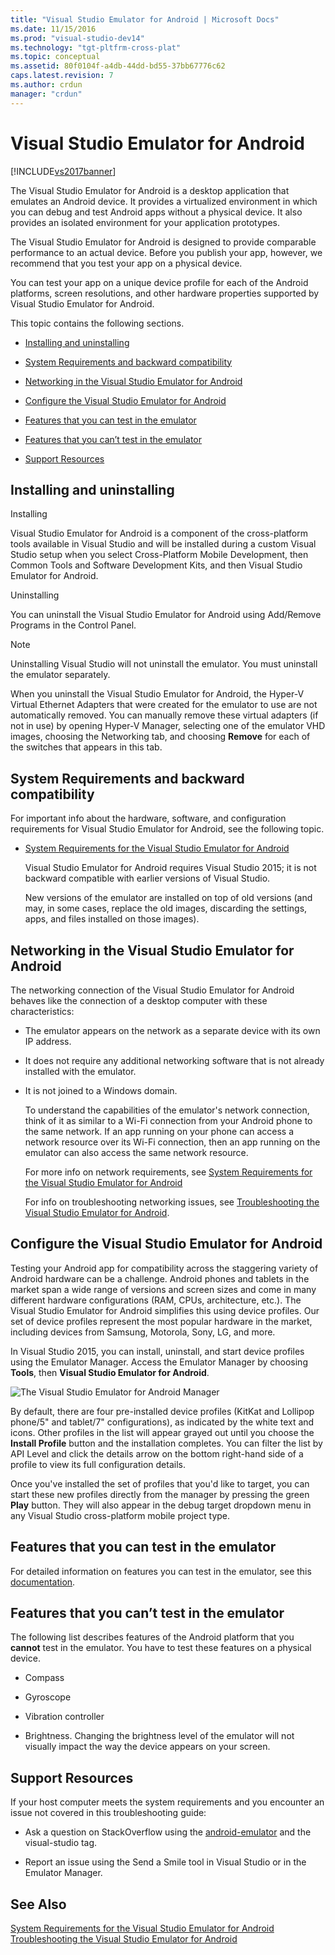 ```yaml
---
title: "Visual Studio Emulator for Android | Microsoft Docs"
ms.date: 11/15/2016
ms.prod: "visual-studio-dev14"
ms.technology: "tgt-pltfrm-cross-plat"
ms.topic: conceptual
ms.assetid: 80f0104f-a4db-44dd-bd55-37bb67776c62
caps.latest.revision: 7
ms.author: crdun
manager: "crdun"
---
```

# Visual Studio Emulator for Android
[!INCLUDE[vs2017banner](../includes/vs2017banner.md)]

The Visual Studio Emulator for Android is a desktop application that emulates an Android device. It provides a virtualized environment in which you can debug and test Android apps without a physical device. It also provides an isolated environment for your application prototypes.  
  
 The Visual Studio Emulator for Android is designed to provide comparable performance to an actual device. Before you publish your app, however, we recommend that you test your app on a physical device.  
  
 You can test your app on a unique device profile for each of the Android platforms, screen resolutions, and other hardware properties supported by Visual Studio Emulator for Android.  
  
 This topic contains the following sections.  
  
- [Installing and uninstalling](#Installing)  
  
- [System Requirements and backward compatibility](#Requirements)  
  
- [Networking in the Visual Studio Emulator for Android](#Networking)  
  
- [Configure the Visual Studio Emulator for Android](#Configuring)  
  
- [Features that you can test in the emulator](#FeaturesTest)  
  
- [Features that you can’t test in the emulator](#FeaturesNonTest)  
  
- [Support Resources](#Support)  
  
## <a name="Installing"></a> Installing and uninstalling  
 Installing  
  
 Visual Studio Emulator for Android is a component of the cross-platform tools available in Visual Studio and will be installed during a custom Visual Studio setup when you select Cross-Platform Mobile Development, then Common Tools and Software Development Kits, and then Visual Studio Emulator for Android.  
  
 Uninstalling  
  
 You can uninstall the Visual Studio Emulator for Android using Add/Remove Programs in the Control Panel.  
  
> [!NOTE]
> Uninstalling Visual Studio will not uninstall the emulator. You must uninstall the emulator separately.  
  
 When you uninstall the Visual Studio Emulator for Android, the Hyper-V Virtual Ethernet Adapters that were created for the emulator to use are not automatically removed. You can manually remove these virtual adapters (if not in use) by opening Hyper-V Manager, selecting one of the emulator VHD images, choosing the Networking tab, and choosing **Remove** for each of the switches that appears in this tab.  
  
## <a name="Requirements"></a> System Requirements and backward compatibility  
 For important info about the hardware, software, and configuration requirements for Visual Studio Emulator for Android, see the following topic.  
  
- [System Requirements for the Visual Studio Emulator for Android](../cross-platform/system-requirements-for-the-visual-studio-emulator-for-android.md)  
  
  Visual Studio Emulator for Android requires Visual Studio 2015; it is not backward compatible with earlier versions of Visual Studio.  
  
  New versions of the emulator are installed on top of old versions (and may, in some cases, replace the old images, discarding the settings, apps, and files installed on those images).  
  
## <a name="Networking"></a> Networking in the Visual Studio Emulator for Android  
 The networking connection of the Visual Studio Emulator for Android behaves like the connection of a desktop computer with these characteristics:  
  
- The emulator appears on the network as a separate device with its own IP address.  
  
- It does not require any additional networking software that is not already installed with the emulator.  
  
- It is not joined to a Windows domain.  
  
  To understand the capabilities of the emulator's network connection, think of it as similar to a Wi-Fi connection from your Android phone to the same network. If an app running on your phone can access a network resource over its Wi-Fi connection, then an app running on the emulator can also access the same network resource.  
  
  For more info on network requirements, see [System Requirements for the Visual Studio Emulator for Android](../cross-platform/system-requirements-for-the-visual-studio-emulator-for-android.md)  
  
  For info on troubleshooting networking issues, see [Troubleshooting the Visual Studio Emulator for Android](../cross-platform/troubleshooting-the-visual-studio-emulator-for-android.md).  
  
## <a name="Configuring"></a> Configure the Visual Studio Emulator for Android  
 Testing your Android app for compatibility across the staggering variety of Android hardware can be a challenge. Android phones and tablets in the market span a wide range of versions and screen sizes and come in many different hardware configurations (RAM, CPUs, architecture, etc.). The Visual Studio Emulator for Android simplifies this using device profiles. Our set of device profiles represent the most popular hardware in the market, including devices from Samsung, Motorola, Sony, LG, and more.  
  
 In Visual Studio 2015, you can install, uninstall, and start device profiles using the Emulator Manager. Access the Emulator Manager by choosing **Tools**, then **Visual Studio Emulator for Android**.  
  
 ![The Visual Studio Emulator for Android Manager](../cross-platform/media/android-emu-manager.png "Android_Emu_Manager")  
  
 By default, there are four pre-installed device profiles (KitKat and Lollipop phone/5" and tablet/7" configurations), as indicated by the white text and icons. Other profiles in the list will appear grayed out until you choose the **Install Profile** button and the installation completes. You can filter the list by API Level and click the details arrow on the bottom right-hand side of a profile to view its full configuration details.  
  
 Once you've installed the set of profiles that you'd like to target, you can start these new profiles directly from the manager by pressing the green **Play** button. They will also appear in the debug target dropdown menu in any Visual Studio cross-platform mobile project type.  
  
## <a name="FeaturesTest"></a> Features that you can test in the emulator  
 For detailed information on features you can test in the emulator, see this [documentation](http://blogs.msdn.com/b/visualstudioalm/archive/2014/11/12/introducing-visual-studio-s-emulator-for-android.aspx).  
  
## <a name="FeaturesNonTest"></a> Features that you can’t test in the emulator  
 The following list describes features of the Android platform that you **cannot** test in the emulator. You have to test these features on a physical device.  
  
- Compass  
  
- Gyroscope  
  
- Vibration controller  
  
- Brightness. Changing the brightness level of the emulator will not visually impact the way the device appears on your screen.  
  
## <a name="Support"></a> Support Resources  
 If your host computer meets the system requirements and you encounter an issue not covered in this troubleshooting guide:  
  
- Ask a question on StackOverflow using the [android-emulator](http://stackoverflow.com/questions/tagged/android-emulator) and the visual-studio tag.  
  
- Report an issue using the Send a Smile tool in Visual Studio or in the Emulator Manager.  
  
## See Also  
 [System Requirements for the Visual Studio Emulator for Android](../cross-platform/system-requirements-for-the-visual-studio-emulator-for-android.md)   
 [Troubleshooting the Visual Studio Emulator for Android](../cross-platform/troubleshooting-the-visual-studio-emulator-for-android.md)

